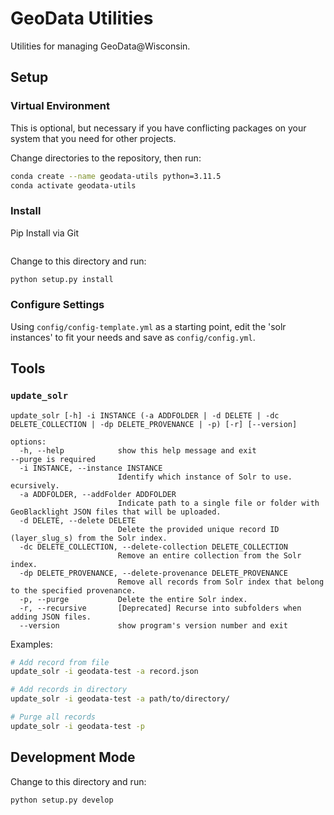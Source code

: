 # GeoData Utilities

Utilities for managing GeoData@Wisconsin.



## Setup

### Virtual Environment

This is optional, but necessary if you have conflicting packages on your system that you need for other projects.

Change directories to the repository, then run:

```bash
conda create --name geodata-utils python=3.11.5
conda activate geodata-utils
```

### Install

Pip Install via Git
```bash

```

Change to this directory and run:

```bash
python setup.py install
```

### Configure Settings

Using `config/config-template.yml` as a starting point, edit the 'solr instances' to fit your needs and save as `config/config.yml`.



## Tools

### `update_solr`

```text
update_solr [-h] -i INSTANCE (-a ADDFOLDER | -d DELETE | -dc DELETE_COLLECTION | -dp DELETE_PROVENANCE | -p) [-r] [--version]   

options:
  -h, --help            show this help message and exit                                                                --purge is required
  -i INSTANCE, --instance INSTANCE
                        Identify which instance of Solr to use.                                                        ecursively.
  -a ADDFOLDER, --addFolder ADDFOLDER
                        Indicate path to a single file or folder with GeoBlacklight JSON files that will be uploaded. 
  -d DELETE, --delete DELETE
                        Delete the provided unique record ID (layer_slug_s) from the Solr index.
  -dc DELETE_COLLECTION, --delete-collection DELETE_COLLECTION
                        Remove an entire collection from the Solr index.
  -dp DELETE_PROVENANCE, --delete-provenance DELETE_PROVENANCE
                        Remove all records from Solr index that belong to the specified provenance.
  -p, --purge           Delete the entire Solr index.
  -r, --recursive       [Deprecated] Recurse into subfolders when adding JSON files.
  --version             show program's version number and exit
```

Examples:
```bash
# Add record from file
update_solr -i geodata-test -a record.json

# Add records in directory
update_solr -i geodata-test -a path/to/directory/

# Purge all records
update_solr -i geodata-test -p
```



## Development Mode

Change to this directory and run:

```bash
python setup.py develop
```
